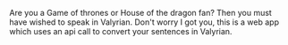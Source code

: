 Are you a Game of thrones or House of the dragon fan? Then you must have wished to speak in Valyrian.
Don't worry I got you, this is a web app which uses an api call to convert your sentences in Valyrian.
